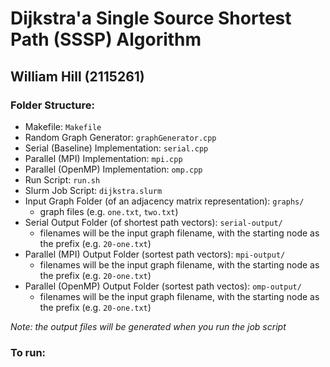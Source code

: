 # Dijkstra'a Single Source Shortest Path (SSSP) Algorithm

## William Hill (2115261)

### Folder Structure:

- Makefile: `Makefile`
- Random Graph Generator: `graphGenerator.cpp`
- Serial (Baseline) Implementation: `serial.cpp`
- Parallel (MPI) Implementation: `mpi.cpp`
- Parallel (OpenMP) Implementation: `omp.cpp`
- Run Script: `run.sh`
- Slurm Job Script: `dijkstra.slurm`
- Input Graph Folder (of an adjacency matrix representation): `graphs/`
  - graph files (e.g. `one.txt`, `two.txt`)
- Serial Output Folder (of shortest path vectors): `serial-output/`
  - filenames will be the input graph filename, with the starting node as the prefix (e.g. `20-one.txt`)
- Parallel (MPI) Output Folder (sortest path vectors): `mpi-output/`
  - filenames will be the input graph filename, with the starting node as the prefix (e.g. `20-one.txt`)
- Parallel (OpenMP) Output Folder (sortest path vectos): `omp-output/`
  - filenames will be the input graph filename, with the starting node as the prefix (e.g. `20-one.txt`)

_Note: the output files will be generated when you run the job script_

### To run:
